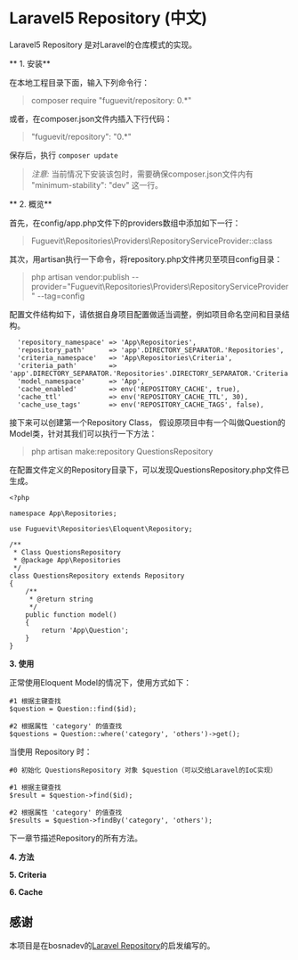 # Laravel5 Repository (中文)

Laravel5 Repository 是对Laravel的仓库模式的实现。

** 1. 安装**

在本地工程目录下面，输入下列命令行：

> composer require "fuguevit/repository: 0.*"

或者，在composer.json文件内插入下行代码：

> "fuguevit/repository": "0.*"

保存后，执行 `composer update`

> *注意:* 当前情况下安装该包时，需要确保composer.json文件内有 "minimum-stability": "dev" 这一行。

** 2. 概览**

首先，在config/app.php文件下的providers数组中添加如下一行：

> Fuguevit\Repositories\Providers\RepositoryServiceProvider::class

其次，用artisan执行一下命令，将repository.php文件拷贝至项目config目录：

> php artisan vendor:publish --provider="Fuguevit\Repositories\Providers\RepositoryServiceProvider" --tag=config

配置文件结构如下，请依据自身项目配置做适当调整，例如项目命名空间和目录结构。

```
  'repository_namespace' => 'App\Repositories',
  'repository_path' 	 => 'app'.DIRECTORY_SEPARATOR.'Repositories',
  'criteria_namespace'   => 'App\Repositories\Criteria',
  'criteria_path'        => 'app'.DIRECTORY_SEPARATOR.'Repositories'.DIRECTORY_SEPARATOR.'Criteria',
  'model_namespace' 	 => 'App',
  'cache_enabled'   	 => env('REPOSITORY_CACHE', true),
  'cache_ttl'       	 => env('REPOSITORY_CACHE_TTL', 30),
  'cache_use_tags'       => env('REPOSITORY_CACHE_TAGS', false),
```

接下来可以创建第一个Repository Class， 假设原项目中有一个叫做Question的Model类，针对其我们可以执行一下方法：

> php artisan make:repository QuestionsRepository

在配置文件定义的Repository目录下，可以发现QuestionsRepository.php文件已生成。

```
<?php

namespace App\Repositories;

use Fuguevit\Repositories\Eloquent\Repository;

/**
 * Class QuestionsRepository
 * @package App\Repositories
 */
class QuestionsRepository extends Repository
{
    /**
     * @return string
     */
    public function model()
    {
        return 'App\Question';
    }
}
```

**3. 使用**

正常使用Eloquent Model的情况下，使用方式如下：

```
#1 根据主键查找
$question = Question::find($id);

#2 根据属性 'category' 的值查找
$questions = Question::where('category', 'others')->get();
```

当使用 Repository 时：

```
#0 初始化 QuestionsRepository 对象 $question（可以交给Laravel的IoC实现）

#1 根据主键查找
$result = $question->find($id);

#2 根据属性 'category' 的值查找
$results = $question->findBy('category', 'others');
```

下一章节描述Repository的所有方法。

**4. 方法**

**5. Criteria**

**6. Cache**

**感谢**
----
本项目是在bosnadev的[Laravel Repository](https://github.com/bosnadev/repository)的启发编写的。